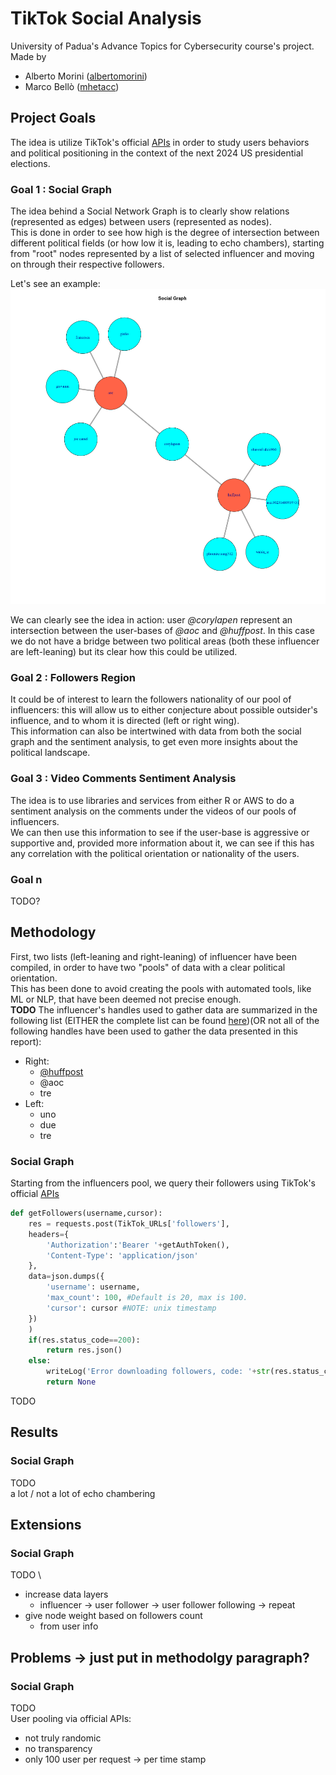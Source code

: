 # TikTok Social Analysis 

University of Padua's Advance Topics for Cybersecurity course's project.
Made by 
- Alberto Morini ([albertomorini](https://github.com/albertomorini)) 
- Marco Bellò ([mhetacc](https://github.com/albertomorini))

## Project Goals

The idea is utilize TikTok's official [APIs](https://developers.tiktok.com/doc) in order to study users behaviors and political positioning in the context of the next 2024 US presidential elections.

### Goal 1 : Social Graph

The idea behind a Social Network Graph is to clearly show relations (represented as edges) between users (represented as nodes). \
This is done in order to see how high is the degree of intersection between different political fields (or how low it is, leading to echo chambers), starting from "root" nodes represented by a list of selected influencer and moving on through their respective followers. 

Let's see an example: 
![social_graph_mocUP](../docs/images/san_moc.png)

We can clearly see the idea in action: user *@corylapen* represent an intersection between the user-bases of *@aoc* and *@huffpost*. In this case we do not have a bridge between two political areas (both these influencer are left-leaning) but its clear how this could be utilized.

### Goal 2 : Followers Region

It could be of interest to learn the followers nationality of our pool of influencers: this will allow us to either conjecture about possible outsider's influence, and to whom it is directed (left or right wing). \
This information can also be intertwined with data from both the social graph and the sentiment analysis, to get even more insights about the political landscape.

### Goal 3 : Video Comments Sentiment Analysis 

The idea is to use libraries and services from either R or AWS to do a sentiment analysis on the comments under the videos of our pools of influencers. \
We can then use this information to see if the user-base is aggressive or supportive and, provided more information about it, we can see if this has any correlation with the political orientation or nationality of the users.

### Goal n

TODO?
 
## Methodology  

First, two lists (left-leaning and right-leaning) of influencer have been compiled, in order to have two "pools" of data with a clear political orientation. \
This has been done to avoid creating the pools with automated tools, like ML or NLP, that have been deemed not precise enough. \
**TODO**
The influencer's handles used to gather data are summarized in the following list (EITHER the complete list can be found [here](https://github.com/albertomorini/CNS/blob/main/msc/handles.txt))(OR not all of the following handles have been used to gather the data presented in this report):
- Right: 
    - [@huffpost](https://www.tiktok.com/@huffpost)
    - @aoc 
    - tre
- Left: 
    - uno
    - due 
    - tre

### Social Graph

Starting from the influencers pool, we query their followers using TikTok's official [APIs](https://developers.tiktok.com/doc/research-api-specs-query-user-followers/)

```python
def getFollowers(username,cursor):
    res = requests.post(TikTok_URLs['followers'],
    headers={
        'Authorization':'Bearer '+getAuthToken(),
        'Content-Type': 'application/json'
    },
    data=json.dumps({
        'username': username,
        'max_count': 100, #Default is 20, max is 100.
        'cursor': cursor #NOTE: unix timestamp
    })
    )
    if(res.status_code==200):
        return res.json()
    else:
        writeLog('Error downloading followers, code: '+str(res.status_code),'ERROR')
        return None

```

TODO

## Results

### Social Graph

TODO \
a lot / not a lot of echo chambering 

## Extensions

### Social Graph

TODO \
- increase data layers 
    - influencer -> user follower -> user follower following -> repeat
- give node weight based on followers count
    - from user info

## Problems -> just put in methodolgy paragraph?

### Social Graph

TODO \
User pooling via official APIs:
- not truly randomic
- no transparency
- only 100 user per request -> per time stamp 

